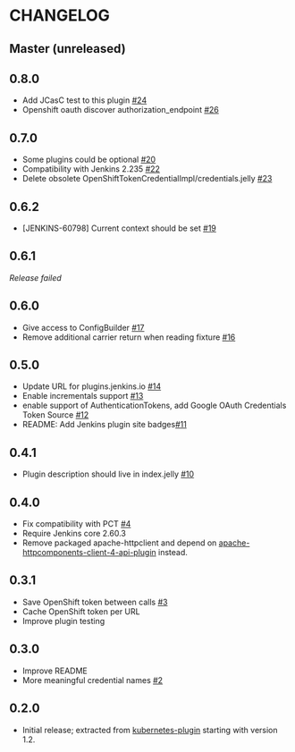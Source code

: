 CHANGELOG
=========

Master (unreleased)
-----

0.8.0
-----
* Add JCasC test to this plugin [#24](https://github.com/jenkinsci/kubernetes-credentials-plugin/pull/24)
* Openshift oauth discover authorization_endpoint [#26](https://github.com/jenkinsci/kubernetes-credentials-plugin/pull/26)


0.7.0
-----
* Some plugins could be optional [#20](https://github.com/jenkinsci/kubernetes-credentials-plugin/pull/20)
* Compatibility with Jenkins 2.235 [#22](https://github.com/jenkinsci/kubernetes-credentials-plugin/pull/22)
* Delete obsolete OpenShiftTokenCredentialImpl/credentials.jelly [#23](https://github.com/jenkinsci/kubernetes-credentials-plugin/pull/23)


0.6.2
-----
* [JENKINS-60798] Current context should be set [#19](https://github.com/jenkinsci/kubernetes-credentials-plugin/pull/19)

0.6.1
-----
*Release failed*

0.6.0
-----
* Give access to ConfigBuilder [#17](https://github.com/jenkinsci/kubernetes-credentials-plugin/pull/17)
* Remove additional carrier return when reading fixture [#16](https://github.com/jenkinsci/kubernetes-credentials-plugin/pull/16)

0.5.0
-----
* Update URL for plugins.jenkins.io [#14](https://github.com/jenkinsci/kubernetes-credentials-plugin/pull/14)
* Enable incrementals support [#13](https://github.com/jenkinsci/kubernetes-credentials-plugin/pull/13)
* enable support of AuthenticationTokens, add Google OAuth Credentials Token Source [#12](https://github.com/jenkinsci/kubernetes-credentials-plugin/pull/12)
* README: Add Jenkins plugin site badges[#11](https://github.com/jenkinsci/kubernetes-credentials-plugin/pull/11)

0.4.1
-----
* Plugin description should live in index.jelly [#10](https://github.com/jenkinsci/kubernetes-credentials-plugin/pull/10)

0.4.0
-----
* Fix compatibility with PCT [#4](https://github.com/jenkinsci/kubernetes-credentials-plugin/pull/4)
* Require Jenkins core 2.60.3
* Remove packaged apache-httpclient and depend on [apache-httpcomponents-client-4-api-plugin](https://github.com/jenkinsci/apache-httpcomponents-client-4-api-plugin) instead.

0.3.1
-----
* Save OpenShift token between calls [#3](https://github.com/jenkinsci/kubernetes-credentials-plugin/pull/3)
* Cache OpenShift token per URL
* Improve plugin testing

0.3.0
-----
* Improve README
* More meaningful credential names [#2](https://github.com/jenkinsci/kubernetes-credentials-plugin/pull/2)


0.2.0
-----
* Initial release; extracted from [kubernetes-plugin](https://github.com/jenkinsci/kubernetes-plugin) starting with version 1.2.
